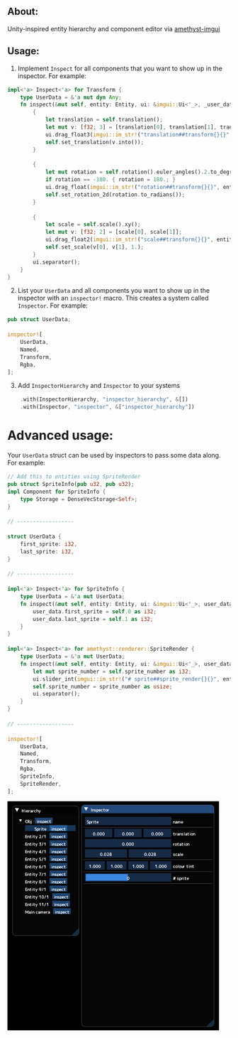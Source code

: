 ## About:
Unity-inspired entity hierarchy and component editor via [amethyst-imgui](https://github.com/Awpteamoose/amethyst-imgui)

## Usage:
1. Implement `Inspect` for all components that you want to show up in the inspector. For example:
```rust
impl<'a> Inspect<'a> for Transform {
	type UserData = &'a mut dyn Any;
	fn inspect(&mut self, entity: Entity, ui: &imgui::Ui<'_>, _user_data: Self::UserData) {
		{
			let translation = self.translation();
			let mut v: [f32; 3] = [translation[0], translation[1], translation[2]];
			ui.drag_float3(imgui::im_str!("translation##transform{}{}", entity.id(), entity.gen().id()), &mut v).speed(0.1).build();
			self.set_translation(v.into());
		}

		{
			let mut rotation = self.rotation().euler_angles().2.to_degrees();
			if rotation == -180. { rotation = 180.; }
			ui.drag_float(imgui::im_str!("rotation##transform{}{}", entity.id(), entity.gen().id()), &mut rotation).speed(0.25).build();
			self.set_rotation_2d(rotation.to_radians());
		}

		{
			let scale = self.scale().xy();
			let mut v: [f32; 2] = [scale[0], scale[1]];
			ui.drag_float2(imgui::im_str!("scale##transform{}{}", entity.id(), entity.gen().id()), &mut v).speed(0.1).build();
			self.set_scale(v[0], v[1], 1.);
		}
		ui.separator();
	}
}
```
2. List your `UserData` and all components you want to show up in the inspector with an `inspector!` macro. This creates a system called `Inspector`. For example:
```rust
pub struct UserData;

inspector![
	UserData,
	Named,
	Transform,
	Rgba,
];
```
3. Add `InspectorHierarchy` and `Inspector` to your systems
```rust
	.with(InspectorHierarchy, "inspector_hierarchy", &[])
	.with(Inspector, "inspector", &["inspector_hierarchy"])
```

# Advanced usage:
Your `UserData` struct can be used by inspectors to pass some data along. For example:
```rust
// Add this to entities using SpriteRender
pub struct SpriteInfo(pub u32, pub u32);
impl Component for SpriteInfo {
	type Storage = DenseVecStorage<Self>;
}

// ------------------

struct UserData {
	first_sprite: i32,
	last_sprite: i32,
}

// ------------------

impl<'a> Inspect<'a> for SpriteInfo {
	type UserData = &'a mut UserData;
	fn inspect(&mut self, entity: Entity, ui: &imgui::Ui<'_>, user_data: Self::UserData) {
		user_data.first_sprite = self.0 as i32;
		user_data.last_sprite = self.1 as i32;
	}
}

impl<'a> Inspect<'a> for amethyst::renderer::SpriteRender {
	type UserData = &'a mut UserData;
	fn inspect(&mut self, entity: Entity, ui: &imgui::Ui<'_>, user_data: Self::UserData) {
		let mut sprite_number = self.sprite_number as i32;
		ui.slider_int(imgui::im_str!("# sprite##sprite_render{}{}", entity.id(), entity.gen().id()), &mut sprite_number, user_data.first_sprite, user_data.last_sprite).build();
		self.sprite_number = sprite_number as usize;
		ui.separator();
	}
}

// ------------------

inspector![
	UserData,
	Named,
	Transform,
	Rgba,
	SpriteInfo,
	SpriteRender,
];
```

![screenshot](https://raw.githubusercontent.com/awpteamoose/amethyst-inspector/master/screenshot.png)
